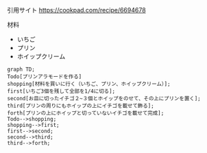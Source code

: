 引用サイト https://cookpad.com/recipe/6694678

材料
- いちご
- プリン
- ホイップクリーム


```mermaid
graph TD;
Todo[プリンアラモードを作る]
shopping[材料を買いに行く（いちご、プリン、ホイップクリーム）];
first[いちご3個を残して全部を1/4に切る];
second[お皿に切ったイチゴ２~３個とホイップをのせて、その上にプリンを置く];
third[プリンの周りにもホイップの上にイチゴを載せて飾る];
forth[プリンの上にホイップと切っていないイチゴを載せて完成];
Todo-->shopping;
shopping-->first;
first-->second;
second-->third;
third-->forth;
```